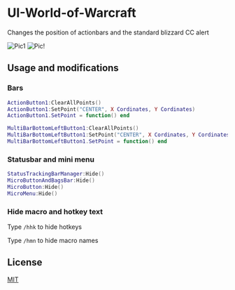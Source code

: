# UI-World-of-Warcraft

Changes the position of actionbars and the standard blizzard CC alert

![Pic1](https://i.imgur.com/AJQUtsb.jpg)
![Pic!](https://i.imgur.com/OQdp40S.jpg)

## Usage and modifications

### Bars
```Lua
ActionButton1:ClearAllPoints()
ActionButton1:SetPoint("CENTER", X Cordinates, Y Cordinates) 
ActionButton1.SetPoint = function() end

MultiBarBottomLeftButton1:ClearAllPoints()
MultiBarBottomLeftButton1:SetPoint("CENTER", X Cordinates, Y Cordinates)
MultiBarBottomLeftButton1.SetPoint = function() end 
```
### Statusbar and mini menu
```Lua
StatusTrackingBarManager:Hide()
MicroButtonAndBagsBar:Hide()
MicroButton:Hide()
MicroMenu:Hide()
```

### Hide macro and hotkey text

Type ```/hhk``` to hide hotkeys

Type ```/hmn``` to hide macro names

## License
[MIT](https://choosealicense.com/licenses/mit/)
